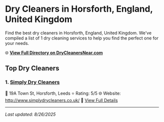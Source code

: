 # Dry Cleaners in Horsforth, England, United Kingdom

Find the best dry cleaners in Horsforth, England, United Kingdom. We've compiled a list of 1 dry cleaning services to help you find the perfect one for your needs.

🌐 **[View Full Directory on DryCleanersNear.com](https://drycleanersnear.com/city/United%20Kingdom/England/Horsforth)**

## Top Dry Cleaners

### 1. [Simply Dry Cleaners](https://drycleanersnear.com/dryCleaner/6892b7307a636409f9a337e0/simply-dry-cleaners)
📍 19A Town St, Horsforth, Leeds
⭐ Rating: 5/5
🌐 Website: http://www.simplydrycleaners.co.uk/
🔗 [View Full Details](https://drycleanersnear.com/dryCleaner/6892b7307a636409f9a337e0/simply-dry-cleaners)


---

*Last updated: 8/26/2025*

